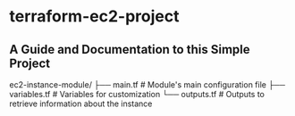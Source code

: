 # terraform-ec2-project
## A Guide and Documentation to this Simple Project ##

ec2-instance-module/
├── main.tf              # Module's main configuration file
├── variables.tf         # Variables for customization
└── outputs.tf           # Outputs to retrieve information about the instance



